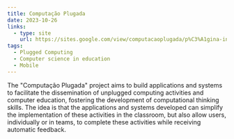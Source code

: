 ```yaml
---
title: Computação Plugada
date: 2023-10-26
links:
  - type: site
    url: https://sites.google.com/view/computacaoplugada/p%C3%A1gina-inicial
tags:
  - Plugged Computing
  - Computer science in education
  - Mobile
---
```


The "Computação Plugada" project aims to build applications and systems to facilitate the dissemination of unplugged computing activities and computer education, fostering the development of computational thinking skills. The idea is that the applications and systems developed can simplify the implementation of these activities in the classroom, but also allow users, individually or in teams, to complete these activities while receiving automatic feedback.

<!--more-->
